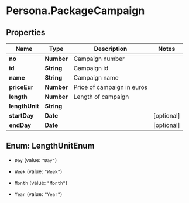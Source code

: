 # Persona.PackageCampaign

## Properties

Name | Type | Description | Notes
------------ | ------------- | ------------- | -------------
**no** | **Number** | Campaign number | 
**id** | **String** | Campaign id | 
**name** | **String** | Campaign name | 
**priceEur** | **Number** | Price of campaign in euros | 
**length** | **Number** | Length of campaign | 
**lengthUnit** | **String** |  | 
**startDay** | **Date** |  | [optional] 
**endDay** | **Date** |  | [optional] 



## Enum: LengthUnitEnum


* `Day` (value: `"Day"`)

* `Week` (value: `"Week"`)

* `Month` (value: `"Month"`)

* `Year` (value: `"Year"`)




